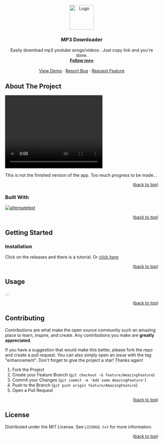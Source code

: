 
<a name="readme-top"></a>



<!-- PROJECT SHIELDS -->
<!--
*** I'm using markdown "reference style" links for readability.
*** Reference links are enclosed in brackets [ ] instead of parentheses ( ).
*** See the bottom of this document for the declaration of the reference variables
*** for contributors-url, forks-url, etc. This is an optional, concise syntax you may use.
*** https://www.markdownguide.org/basic-syntax/#reference-style-links

[![Contributors][contributors-shield]][contributors-url]
[![Forks][forks-shield]][forks-url]
[![Stargazers][stars-shield]][stars-url]
[![Issues][issues-shield]][issues-url]
[![MIT License][license-shield]][license-url]
[![LinkedIn][linkedin-shield]][linkedin-url]
-->


<!-- PROJECT LOGO -->
<br />
<div align="center">
  <a href="https://github.com/Akame1981/MP3-Downloade">
    <img src="https://cdn-icons-png.flaticon.com/512/2305/2305975.png" alt="Logo" width="80" height="80">
  </a>

<h3 align="center">MP3 Downloader</h3>

  <p align="center">
    Easily download mp3 youtube songs/videos : Just copy link and you're done.
    <br />
    <a href="https://github.com/Akame1981"><strong>Follow me»</strong></a>
    <br />
    <br />
    <a href="https://github.com/Akame1981/MP3-Downloader">View Demo</a>
    ·
    <a href="https://github.com/Akame1981/MP3-Downloader/issues">Report Bug</a>
    ·
    <a href="https://github.com/Akame1981/MP3-Downloader/issues">Request Feature</a>
  </p>
</div>






<!-- ABOUT THE PROJECT -->
## About The Project

<video width="320" height="240" controls>
  <source src="https://cdn.discordapp.com/attachments/1021714812356542468/1035279186841055272/2022-10-27_22-45-00.mp4" type="video/mp4">
Your browser does not support the video tag.
</video>

This is not the finished version of the app. Too much progress to be made...

<p align="right">(<a href="#readme-top">back to top</a>)</p>



### Built With

<a href="https://en.wikipedia.org/wiki/C_Sharp_(programming_language)"><img src="https://img.shields.io/badge/cSharp-darkblue?style=for-the-badge&logo=csharp&logoColor=white" alt="alternatetext"></a>

<p align="right">(<a href="#readme-top">back to top</a>)</p>



<!-- GETTING STARTED -->
## Getting Started



### Installation

Click on the releases and there is a tutorial. Or <a href="#soon">click here</a>

<p align="right">(<a href="#readme-top">back to top</a>)</p>



<!-- USAGE EXAMPLES -->
## Usage

...



<p align="right">(<a href="#readme-top">back to top</a>)</p>







<!-- CONTRIBUTING -->
## Contributing

Contributions are what make the open source community such an amazing place to learn, inspire, and create. Any contributions you make are **greatly appreciated**.

If you have a suggestion that would make this better, please fork the repo and create a pull request. You can also simply open an issue with the tag "enhancement".
Don't forget to give the project a star! Thanks again!

1. Fork the Project
2. Create your Feature Branch (`git checkout -b feature/AmazingFeature`)
3. Commit your Changes (`git commit -m 'Add some AmazingFeature'`)
4. Push to the Branch (`git push origin feature/AmazingFeature`)
5. Open a Pull Request

<p align="right">(<a href="#readme-top">back to top</a>)</p>



<!-- LICENSE -->
## License

Distributed under the MIT License. See `LICENSE.txt` for more information.

<p align="right">(<a href="#readme-top">back to top</a>)</p>




